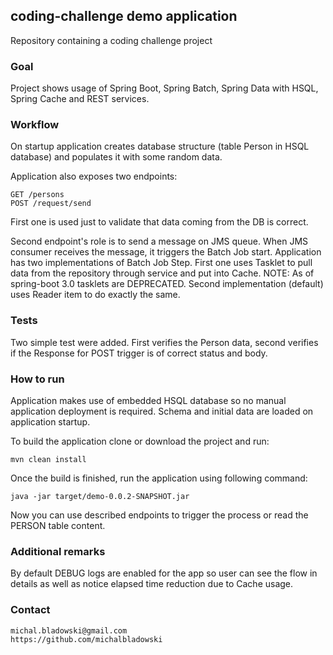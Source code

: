 ## coding-challenge demo application
Repository containing a coding challenge project

### Goal
Project shows usage of Spring Boot, Spring Batch, Spring Data with HSQL, Spring Cache and REST services.

### Workflow
On startup application creates database structure (table Person in HSQL database) and populates it with some random data.

Application also exposes two endpoints: 
```
GET /persons
POST /request/send
```

First one is used just to validate that data coming from the DB is correct.

Second endpoint's role is to send a message on JMS queue. When JMS consumer receives the message, it triggers the Batch Job start.
Application has two implementations of Batch Job Step. 
First one uses Tasklet to pull data from the repository through service and put into Cache. NOTE: As of spring-boot 3.0 tasklets are DEPRECATED.
Second implementation (default) uses Reader item to do exactly the same.

### Tests
Two simple test were added. 
First verifies the Person data, second verifies if the Response for POST trigger is of correct status and body.

### How to run
Application makes use of embedded HSQL database so no manual application deployment is required.
Schema and initial data are loaded on application startup.

To build the application clone or download the project and run:
```
mvn clean install
```

Once the build is finished, run the application using following command:
```
java -jar target/demo-0.0.2-SNAPSHOT.jar
```

Now you can use described endpoints to trigger the process or read the PERSON table content.

### Additional remarks
By default DEBUG logs are enabled for the app so user can see the flow in details as well as notice elapsed time reduction due to Cache usage.

### Contact
```
michal.bladowski@gmail.com
https://github.com/michalbladowski
```
